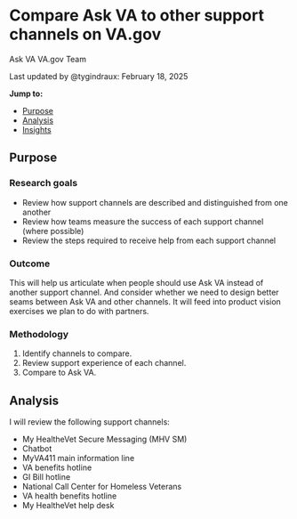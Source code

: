 # Compare Ask VA to other support channels on VA.gov

Ask VA VA.gov Team

Last updated by @tygindraux: February 18, 2025

**Jump to:**
- [Purpose](#purpose)
- [Analysis](#analysis)
- [Insights](#insights)

## Purpose

### Research goals

- Review how support channels are described and distinguished from one another
- Review how teams measure the success of each support channel (where possible)
- Review the steps required to receive help from each support channel

### Outcome

This will help us articulate when people should use Ask VA instead of another support channel. And consider whether we need to design better seams between Ask VA and other channels. It will feed into product vision exercises we plan to do with partners.

### Methodology

1. Identify channels to compare.
2. Review support experience of each channel.
3. Compare to Ask VA.

## Analysis

I will review the following support channels:

- My HealtheVet Secure Messaging (MHV SM)
- Chatbot
- MyVA411 main information line
- VA benefits hotline
- GI Bill hotline
- National Call Center for Homeless Veterans
- VA health benefits hotline
- My HealtheVet help desk
